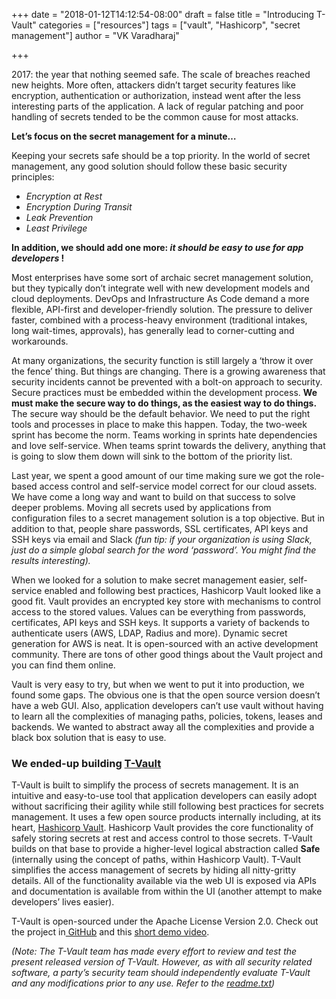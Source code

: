 +++
date = "2018-01-12T14:12:54-08:00"
draft = false
title = "Introducing T-Vault"
categories = ["resources"]
tags = ["vault", "Hashicorp", "secret management"]
author = "VK Varadharaj"

+++

2017: the year that nothing seemed safe. The scale of breaches reached new
heights. More often, attackers didn’t target security features like encryption,
authentication or authorization, instead went after the less interesting
parts of the application. A lack of regular patching and poor handling of
secrets tended to be the common cause for most attacks.

**Let’s focus on the secret management for a minute…**

Keeping your secrets safe should be a top priority. In the world of secret
management, any good solution should follow these basic security principles:

* *Encryption at Rest*
* *Encryption During Transit*
* *Leak Prevention*
* *Least Privilege*

**In addition, we should add one more: *it should be easy to use for app
developers* !**

Most enterprises have some sort of archaic secret management solution, but they
typically don’t integrate well with new development models and cloud
deployments. DevOps and Infrastructure As Code demand a more flexible, API-first
and developer-friendly solution. The pressure to deliver faster, combined with a
process-heavy environment (traditional intakes, long wait-times, approvals), has
generally lead to corner-cutting and workarounds.

At many organizations, the security function is still largely a ‘throw it over
the fence’ thing. But things are changing. There is a growing awareness that
security incidents cannot be prevented with a bolt-on approach to security.
Secure practices must be embedded within the development process. **We must make
the secure way to do things, as the easiest way to do things.** The secure way
should be the default behavior. We need to put the right tools and processes in
place to make this happen. Today, the two-week sprint has become the norm. Teams
working in sprints hate dependencies and love self-service. When teams sprint
towards the delivery, anything that is going to slow them down will sink to the
bottom of the priority list.

Last year, we spent a good amount of our time making sure we got the role-based
access control and self-service model correct for our cloud assets. We have come
a long way and want to build on that success to solve deeper problems. Moving
all secrets used by applications from configuration files to a secret management
solution is a top objective. But in addition to that, people share passwords,
SSL certificates, API keys and SSH keys via email and Slack *(fun tip: if your
organization is using Slack, just do a simple global search for the word
‘password’. You might find the results interesting).*

When we looked for a solution to make secret management easier, self-service
enabled and following best practices, Hashicorp Vault looked like a good fit.
Vault provides an encrypted key store with mechanisms to control access to the
stored values. Values can be everything from passwords, certificates, API keys
and SSH keys. It supports a variety of backends to authenticate users (AWS,
LDAP, Radius and more). Dynamic secret generation for AWS is neat. It is
open-sourced with an active development community. There are tons of other good
things about the Vault project and you can find them online.

Vault is very easy to try, but when we went to put it into production, we found
some gaps. The obvious one is that the open source version doesn’t have a web
GUI. Also, application developers can’t use vault without having to learn all
the complexities of managing paths, policies, tokens, leases and backends. We
wanted to abstract away all the complexities and provide a black box solution
that is easy to use.

### We ended-up building [T-Vault](https://github.com/tmobile/t-vault) 

T-Vault is built to simplify the process of secrets management. It is an
intuitive and easy-to-use tool that application developers can easily adopt
without sacrificing their agility while still following best practices for
secrets management. It uses a few open source products internally including, at
its heart, [Hashicorp Vault](https://www.vaultproject.io/). Hashicorp Vault provides the core functionality of
safely storing secrets at rest and access control to those secrets. T-Vault
builds on that base to provide a higher-level logical abstraction called
**Safe** (internally using the concept of paths, within Hashicorp Vault).
T-Vault simplifies the access management of secrets by hiding all nitty-gritty
details. All of the functionality available via the web UI is exposed via APIs
and documentation is available from within the UI (another attempt to make
developers’ lives easier).

T-Vault is open-sourced under the Apache License Version 2.0. Check out the
project in[ GitHub](https://github.com/tmobile/t-vault) and this [short demo video](https://www.youtube.com/watch?v=fv3GOiFYAt8).

_(Note:  The T-Vault team has made every effort to review and test the present released version of T-Vault.  However, as with all security related software, a party’s security team should independently evaluate T-Vault and any modifications prior to any use.  Refer to the [readme.txt](https://github.com/tmobile/t-vault/blob/master/readme.txt))_
